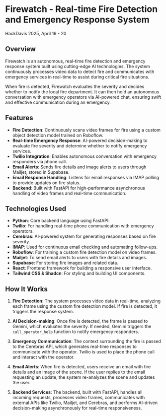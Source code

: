 # Firewatch - Real-time Fire Detection and Emergency Response System

HackDavis 2025, April 19 - 20

## Overview

Firewatch is an autonomous, real-time fire detection and emergency response system built using cutting-edge AI technologies. The system continuously processes video data to detect fire and communicates with emergency services in real-time to assist during critical fire situations.

When fire is detected, Firewatch evaluates the severity and decides whether to notify the local fire department. It can then hold an autonomous conversation with emergency operators via AI-powered chat, ensuring swift and effective communication during an emergency. 

## Features

- **Fire Detection**: Continuously scans video frames for fire using a custom object detection model trained on Roboflow.
- **Real-time Emergency Response**: AI-powered decision-making to evaluate fire severity and determine whether to notify emergency services.
- **Twilio Integration**: Enables autonomous conversation with emergency responders via phone call.
- **Email Alerts**: Sends fire details and image alerts to users through Mailjet, stored in Supabase.
- **Email Response Handling**: Listens for email responses via IMAP polling to provide updates on fire status.
- **Backend**: Built with FastAPI for high-performance asynchronous handling of video frames and real-time communication.

## Technologies Used

- **Python**: Core backend language using FastAPI.
- **Twilio**: For handling real-time phone communication with emergency operators.
- **Cerebras**: AI-powered system for generating responses based on fire severity.
- **IMAP**: Used for continuous email checking and automating follow-ups.
- **Roboflow**: For training a custom fire detection model on video frames.
- **Mailjet**: To send email alerts to users with fire details and images.
- **Supabase**: For storing fire images and related data.
- **React**: Frontend framework for building a responsive user interface.
- **Tailwind CSS & Shadcn**: For styling and building UI components.

## How It Works

1. **Fire Detection**: The system processes video data in real-time, analyzing each frame using the custom fire detection model. If fire is detected, it triggers the response system.
   
2. **AI Decision-making**: Once fire is detected, the frame is passed to Gemini, which evaluates the severity. If needed, Gemini triggers the `call_operator_help` function to notify emergency responders.

3. **Emergency Communication**: The context surrounding the fire is passed to the Cerebras API, which generates real-time responses to communicate with the operator. Twilio is used to place the phone call and interact with the operator.

4. **Email Alerts**: When fire is detected, users receive an email with fire details and an image of the scene. If the user replies to the email requesting an update, the system re-analyzes the scene and updates the user.

5. **Backend Services**: The backend, built with FastAPI, handles all incoming requests, processes video frames, communicates with external APIs like Twilio, Mailjet, and Cerebras, and performs AI-driven decision-making asynchronously for real-time responsiveness.
